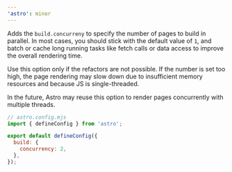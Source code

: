 ```yaml
---
'astro': minor
---
```


Adds the `build.concurreny` to specify the number of pages to build in parallel. In most cases, you should stick with the default value of `1`,
and batch or cache long running tasks like fetch calls or data access to improve the overall rendering time.

Use this option only if the refactors are not possible. If the number is set too high, the page rendering
may slow down due to insufficient memory resources and because JS is single-threaded.

In the future, Astro may reuse this option to render pages concurrently with multiple threads.

```js
// astro.config.mjs
import { defineConfig } from 'astro';

export default defineConfig({
  build: {
    concurrency: 2,
  },
});
```
